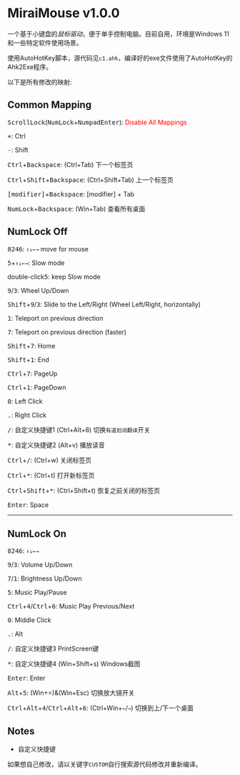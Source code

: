 # MiraiMouse v1.0.0

一个基于小键盘的*鼠标驱动*，便于单手控制电脑。目前自用，环境是Windows 11和一些特定软件使用场景。

使用AutoHotKey脚本，源代码见`c1.ahk`，编译好的exe文件使用了AutoHotKey的Ahk2Exe程序。

以下是所有修改的映射:

## Common Mapping

<kbd>ScrollLock</kbd>(<kbd>NumLock</kbd>+<kbd>NumpadEnter</kbd>): <span style="color:red">Disable All Mappings</span>

<kbd>+</kbd>: Ctrl

<kbd>-</kbd>: Shift

<kbd>Ctrl</kbd>+<kbd>Backspace</kbd>: (Ctrl+Tab) 下一个标签页

<kbd>Ctrl</kbd>+<kbd>Shift</kbd>+<kbd>Backspace</kbd>: (Ctrl+Shift+Tab) 上一个标签页

<kbd>[modifier]</kbd>+<kbd>Backspace</kbd>: [modifier] + Tab

<kbd>NumLock</kbd>+<kbd>Backspace</kbd>: (Win+Tab) 查看所有桌面

## NumLock Off

<kbd>8</kbd><kbd>2</kbd><kbd>4</kbd><kbd>6</kbd>: `↑↓←→` move for mouse

<kbd>5</kbd>+`↑↓←→`: Slow mode

double-click<kbd>5</kbd>: keep Slow mode

<kbd>9</kbd>/<kbd>3</kbd>: Wheel Up/Down

<kbd>Shift</kbd>+<kbd>9</kbd>/<kbd>3</kbd>: Slide to the Left/Right (Wheel Left/Right, horizontally)

<kbd>1</kbd>: Teleport on previous direction

<kbd>7</kbd>: Teleport on previous direction (faster)

<kbd>Shift</kbd>+<kbd>7</kbd>: Home

<kbd>Shift</kbd>+<kbd>1</kbd>: End

<kbd>Ctrl</kbd>+<kbd>7</kbd>: PageUp

<kbd>Ctrl</kbd>+<kbd>1</kbd>: PageDown

<kbd>0</kbd>: Left Click

<kbd>.</kbd>: Right Click

<kbd>\/</kbd>: 自定义快捷键1 (Ctrl+Alt+8) 切换`有道划词翻译`开关

<kbd>\*</kbd>: 自定义快捷键2 (Alt+v) 播放读音

<kbd>Ctrl</kbd>+<kbd>\/</kbd>: (Ctrl+w) 关闭标签页

<kbd>Ctrl</kbd>+<kbd>\*</kbd>: (Ctrl+t) 打开新标签页

<kbd>Ctrl</kbd>+<kbd>Shift</kbd>+<kbd>\*</kbd>: (Ctrl+Shift+t) 恢复之前关闭的标签页

<kbd>Enter</kbd>: Space

----

## NumLock On

<kbd>8</kbd><kbd>2</kbd><kbd>4</kbd><kbd>6</kbd>: `↑↓←→`

<kbd>9</kbd>/<kbd>3</kbd>: Volume Up/Down

<kbd>7</kbd>/<kbd>1</kbd>: Brightness Up/Down

<kbd>5</kbd>: Music Play/Pause

<kbd>Ctrl</kbd>+<kbd>4</kbd>/<kbd>Ctrl</kbd>+<kbd>6</kbd>: Music Play Previous/Next

<kbd>0</kbd>: Middle Click

<kbd>.</kbd>: Alt

<kbd>\/</kbd>: 自定义快捷键3 PrintScreen键

<kbd>\*</kbd>: 自定义快捷键4 (Win+Shift+s) Windows截图

<kbd>Enter</kbd>: Enter

<kbd>Alt</kbd>+<kbd>5</kbd>: (Win+=)&(Win+Esc) 切换放大镜开关

<kbd>Ctrl</kbd>+<kbd>Alt</kbd>+<kbd>4</kbd>/<kbd>Ctrl</kbd>+<kbd>Alt</kbd>+<kbd>6</kbd>: (Ctrl+Win+`←`/`→`) 切换到上/下一个桌面

## Notes

* 自定义快捷键

如果想自己修改，请以关键字`CUSTOM`自行搜索源代码修改并重新编译。

